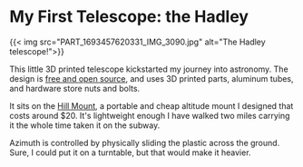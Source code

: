 # My First Telescope: the Hadley

{{< img src="PART_1693457620331_IMG_3090.jpg" alt="The Hadley telescope!">}}

This little 3D printed telescope kickstarted my journey into astronomy. The design is [free and open source](https://www.printables.com/model/224383-astronomical-telescope-hadley-an-easy-assembly-hig), and uses 3D printed parts, aluminum tubes, and hardware store nuts and bolts. 

It sits on the [Hill Mount](https://www.printables.com/model/565412-hill-mount-for-hadley-telescope), a portable and cheap altitude mount I designed that costs around $20. It's lightweight enough I have walked two miles carrying it the whole time taken it on the subway.

Azimuth is controlled by physically sliding the plastic across the ground. Sure, I could put it on a turntable, but that would make it heavier.


